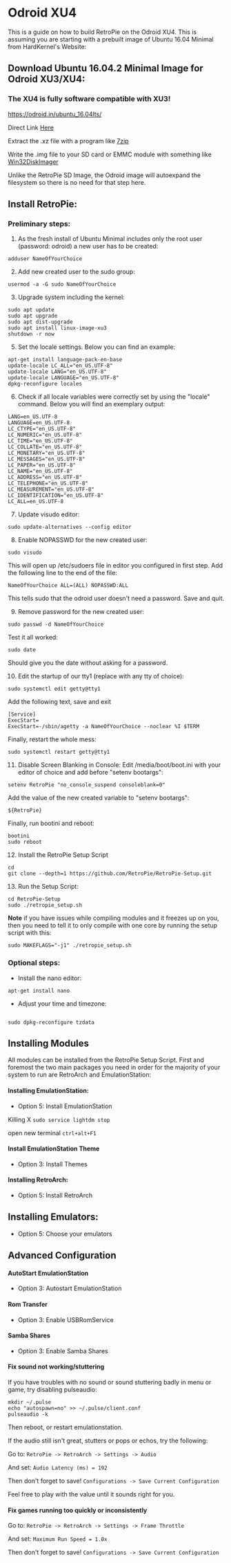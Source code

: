 # Odroid XU4

This is a guide on how to build RetroPie on the Odroid XU4. This is assuming you are starting with a prebuilt image of Ubuntu 16.04 Minimal from HardKernel's Website:

## Download Ubuntu 16.04.2 Minimal Image for Odroid XU3/XU4:

### The XU4 is fully software compatible with XU3!

https://odroid.in/ubuntu_16.04lts/

Direct Link [Here](https://odroid.in/ubuntu_16.04lts/ubuntu-16.04.2-minimal-odroid-xu4-20170516.img.xz)

Extract the .xz file with a program like [7zip](http://www.7-zip.org/download.html)

Write the .img file to your SD card or EMMC module with something like [Win32DiskImager](http://sourceforge.net/projects/win32diskimager/)

Unlike the RetroPie SD Image, the Odroid image will autoexpand the filesystem so there is no need for that step here.

## Install RetroPie:

### Preliminary steps:

1. As the fresh install of Ubuntu Minimal includes only the root user (password: odroid) a new user has to be created:
```
adduser NameOfYourChoice
```
2. Add new created user to the sudo group:
```
usermod -a -G sudo NameOfYourChoice
```
3. Upgrade system including the kernel:
```
sudo apt update
sudo apt upgrade
sudo apt dist-upgrade
sudo apt install linux-image-xu3
shutdown -r now
```

5. Set the locale settings. Below you can find an example:
```    
apt-get install language-pack-en-base
update-locale LC_ALL="en_US.UTF-8"
update-locale LANG="en_US.UTF-8"
update-locale LANGUAGE="en_US.UTF-8"
dpkg-reconfigure locales
```
6. Check if all locale variables were correctly set by using the "locale" command. Below you will find an exemplary output: 
```
LANG=en_US.UTF-8
LANGUAGE=en_US.UTF-8
LC_CTYPE="en_US.UTF-8"
LC_NUMERIC="en_US.UTF-8"
LC_TIME="en_US.UTF-8"
LC_COLLATE="en_US.UTF-8"
LC_MONETARY="en_US.UTF-8"
LC_MESSAGES="en_US.UTF-8"
LC_PAPER="en_US.UTF-8"
LC_NAME="en_US.UTF-8"
LC_ADDRESS="en_US.UTF-8"
LC_TELEPHONE="en_US.UTF-8"
LC_MEASUREMENT="en_US.UTF-8"
LC_IDENTIFICATION="en_US.UTF-8"
LC_ALL=en_US.UTF-8
```
7. Update visudo editor:
```
sudo update-alternatives --config editor
```
8. Enable NOPASSWD for the new created user:
```
sudo visudo
```
This will open up /etc/sudoers file in editor you configured in first step. Add the following line to the end of the file:
```
NameOfYourChoice ALL=(ALL) NOPASSWD:ALL
```
This tells sudo that the odroid user doesn't need a password. Save and quit.

9. Remove password for the new created user:
```
sudo passwd -d NameOfYourChoice
```
Test it all worked:
```
sudo date
```
Should give you the date without asking for a password.

10. Edit the startup of our tty1 (replace with any tty of choice):
```
sudo systemctl edit getty@tty1
```
Add the following text, save and exit
```
[Service]
ExecStart=
ExecStart=-/sbin/agetty -a NameOfYourChoice --noclear %I $TERM
```
Finally, restart the whole mess:
```
sudo systemctl restart getty@tty1
```
11. Disable Screen Blanking in Console:
Edit /media/boot/boot.ini with your editor of choice and add before "setenv bootargs":
```
setenv RetroPie "no_console_suspend consoleblank=0"
```
Add the value of the new created variable to "setenv bootargs":
```
${RetroPie}
```
Finally, run bootini and reboot:
```
bootini
sudo reboot
```
12. Install the RetroPie Setup Script
```
cd
git clone --depth=1 https://github.com/RetroPie/RetroPie-Setup.git
```
13. Run the Setup Script:
```
cd RetroPie-Setup
sudo ./retropie_setup.sh
```

**Note** if you have issues while compiling modules and it freezes up on you, then you need to tell it to only compile with one core by running the setup script with this:

```
sudo MAKEFLAGS="-j1" ./retropie_setup.sh
```
### Optional steps:
* Install the nano editor:
```
apt-get install nano
```
* Adjust your time and timezone:
```

sudo dpkg-reconfigure tzdata
```
## Installing Modules

All modules can be installed from the RetroPie Setup Script. First and foremost the two main packages you need in order for the majority of your system to run are RetroArch and EmulationStation:

#### Installing EmulationStation:

- Option 5: Install EmulationStation

Killing X `sudo service lightdm stop`

open new terminal `ctrl+alt+F1`

#### Install EmulationStation Theme

- Option 3: Install Themes

#### Installing RetroArch:

- Option 5: Install RetroArch

## Installing Emulators:

- Option 5: Choose your emulators

## Advanced Configuration

#### AutoStart EmulationStation

- Option 3: Autostart EmulationStation 

#### Rom Transfer

- Option 3: Enable USBRomService

#### Samba Shares

- Option 3: Enable Samba Shares

#### Fix sound not working/stuttering

If you have troubles with no sound or sound stuttering badly in menu or game, try disabling pulseaudio:

    mkdir ~/.pulse
    echo "autospawn=no" >> ~/.pulse/client.conf
    pulseaudio -k

Then reboot, or restart emulationstation.

If the audio still isn't great, stutters or pops or echos, try the following:

Go to: `RetroPie -> RetroArch -> Settings -> Audio`

And set: `Audio Latency (ms) = 192`

Then don't forget to save! `Configurations -> Save Current Configuration`

Feel free to play with the value until it sounds right for you.

#### Fix games running too quickly or inconsistently

Go to: `RetroPie -> RetroArch -> Settings -> Frame Throttle`

And set: `Maximum Run Speed = 1.0x`

Then don't forget to save! `Configurations -> Save Current Configuration`
